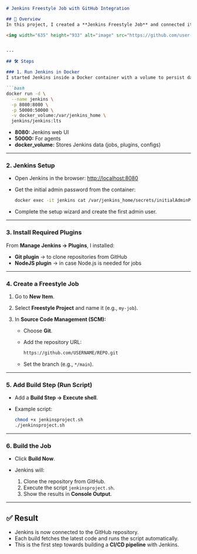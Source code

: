 ````markdown
# Jenkins Freestyle Job with GitHub Integration

## 📌 Overview
In this project, I created a **Jenkins Freestyle Job** and connected it with a **GitHub repository** to automatically clone the code and run a script.

<img width="635" height="933" alt="image" src="https://github.com/user-attachments/assets/da5552eb-7eca-45eb-984c-66e0a6f5b30f" />


---

## 🛠️ Steps

### 1. Run Jenkins in Docker
I started Jenkins inside a Docker container with a volume to persist data:

```bash
docker run -d \
  --name jenkins \
  -p 8080:8080 \
  -p 50000:50000 \
  -v docker_volume:/var/jenkins_home \
  jenkins/jenkins:lts
````

* **8080:** Jenkins web UI
* **50000:** For agents
* **docker\_volume:** Stores Jenkins data (jobs, plugins, configs)

---

### 2. Jenkins Setup

* Open Jenkins in the browser: [http://localhost:8080](http://localhost:8080)
* Get the initial admin password from the container:

  ```bash
  docker exec -it jenkins cat /var/jenkins_home/secrets/initialAdminPassword
  ```
* Complete the setup wizard and create the first admin user.

---

### 3. Install Required Plugins

From **Manage Jenkins → Plugins**, I installed:

* **Git plugin** → to clone repositories from GitHub
* **NodeJS plugin** → in case Node.js is needed for jobs

---

### 4. Create a Freestyle Job

1. Go to **New Item**.
2. Select **Freestyle Project** and name it (e.g., `my-job`).
3. In **Source Code Management (SCM):**

   * Choose **Git**.
   * Add the repository URL:

     ```bash
     https://github.com/USERNAME/REPO.git
     ```
   * Set the branch (e.g., `*/main`).

---

### 5. Add Build Step (Run Script)

* Add a **Build Step → Execute shell**.
* Example script:

  ```bash
  chmod +x jenkinsproject.sh
  ./jenkinsproject.sh
  ```

---

### 6. Build the Job

* Click **Build Now**.
* Jenkins will:

  1. Clone the repository from GitHub.
  2. Execute the script `jenkinsproject.sh`.
  3. Show the results in **Console Output**.

---

## ✅ Result

* Jenkins is now connected to the GitHub repository.
* Each build fetches the latest code and runs the script automatically.
* This is the first step towards building a **CI/CD pipeline** with Jenkins.

